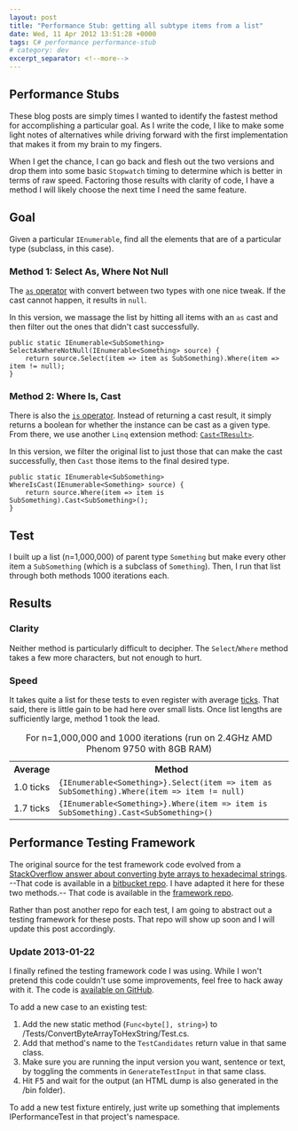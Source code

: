 ```yaml
---
layout: post
title: "Performance Stub: getting all subtype items from a list"
date: Wed, 11 Apr 2012 13:51:28 +0000
tags: C# performance performance-stub
# category: dev
excerpt_separator: <!--more-->
---
```


## Performance Stubs

These blog posts are simply times I wanted to identify the fastest method for accomplishing a particular goal. As I write the code, I like to make some light notes of alternatives while driving forward with the first implementation that makes it from my brain to my fingers.

When I get the chance, I can go back and flesh out the two versions and drop them into some basic `Stopwatch` timing to determine which is better in terms of raw speed. Factoring those results with clarity of code, I have a method I will likely choose the next time I need the same feature.

## Goal

Given a particular `IEnumerable`, find all the elements that are of a particular type (subclass, in this case).

<!--more-->

### Method 1: Select As, Where Not Null

The [`as` operator](http://msdn.microsoft.com/en-us/library/cscsdfbt(v=vs.71).aspx) with convert between two types with one nice tweak. If the cast cannot happen, it results in `null`.

In this version, we massage the list by hitting all items with an `as` cast and then filter out the ones that didn't cast successfully.

    public static IEnumerable<SubSomething> SelectAsWhereNotNull(IEnumerable<Something> source) {
        return source.Select(item => item as SubSomething).Where(item => item != null);
    }

### Method 2: Where Is, Cast

There is also the [`is` operator](http://msdn.microsoft.com/en-us/library/scekt9xw(v=vs.71).aspx). Instead of returning a cast result, it simply returns a boolean for whether the instance can be cast as a given type. From there, we use another `Linq` extension method: [`Cast<TResult>`](http://msdn.microsoft.com/en-us/library/bb341406.aspx).

In this version, we filter the original list to just those that can make the cast successfully, then `Cast` those items to the final desired type.

    public static IEnumerable<SubSomething> WhereIsCast(IEnumerable<Something> source) {
        return source.Where(item => item is SubSomething).Cast<SubSomething>();
    }

## Test

I built up a list (n=1,000,000) of parent type `Something` but make every other item a `SubSomething` (which is a subclass of `Something`). Then, I run that list through both methods 1000 iterations each.

## Results

### Clarity

Neither method is particularly difficult to decipher. The `Select`/`Where` method takes a few more characters, but not enough to hurt.

### Speed

It takes quite a list for these tests to even register with average [ticks](http://msdn.microsoft.com/en-us/library/system.datetime.ticks.aspx). That said, there is little gain to be had here over small lists. Once list lengths are sufficiently large, method 1 took the lead.

<table>
  <caption>For n=1,000,000 and 1000 iterations (run on 2.4GHz AMD Phenom 9750 with 8GB RAM)</caption>
  <tr>
    <th>Average</th>
    <th>Method</th>
  </tr>
  <tr>
    <td>1.0 ticks</td>
    <td><code>{IEnumerable&lt;Something&gt;}.Select(item =&gt; item as SubSomething).Where(item => item != null)</code></td>
  </tr>
  <tr>
    <td>1.7 ticks</td>
    <td><code>{IEnumerable&lt;Something&gt;}.Where(item => item is SubSomething).Cast&lt;SubSomething&gt;()</code></td>
  </tr>
</table>

## Performance Testing Framework

The original source for the test framework code evolved from a [StackOverflow answer about converting byte arrays to hexadecimal strings](http://stackoverflow.com/questions/311165/how-do-you-convert-byte-array-to-hexadecimal-string-and-vice-versa-in-c/624379#624379). --That code is available in a [bitbucket repo](https://bitbucket.org/patridge/convertbytearraytohexstringperftest). I have adapted it here for these two methods.-- That code is available in the [framework repo](https://github.com/patridge/PerformanceStubs).

Rather than post another repo for each test, I am going to abstract out a testing framework for these posts. That repo will show up soon and I will update this post accordingly.

### Update 2013-01-22

I finally refined the testing framework code I was using. While I won't pretend this code couldn't use some improvements, feel free to hack away with it. The code is [available on GitHub](https://github.com/patridge/PerformanceStubs).

To add a new case to an existing test:

1. Add the new static method (`Func<byte[], string>`) to /Tests/ConvertByteArrayToHexString/Test.cs.
1. Add that method's name to the `TestCandidates` return value in that same class.
1. Make sure you are running the input version you want, sentence or text, by toggling the comments in `GenerateTestInput` in that same class.
1. Hit <kbd>F5</kbd> and wait for the output (an HTML dump is also generated in the /bin folder).

To add a new test fixture entirely, just write up something that implements IPerformanceTest in that project's namespace.
